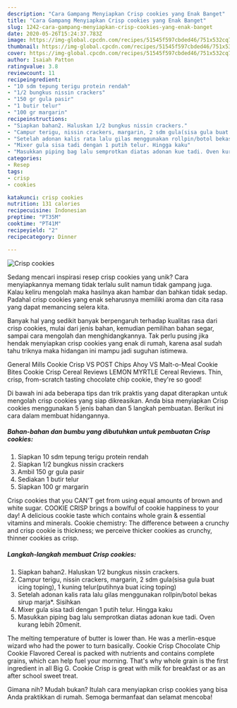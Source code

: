 ```yaml
---
description: "Cara Gampang Menyiapkan Crisp cookies yang Enak Banget"
title: "Cara Gampang Menyiapkan Crisp cookies yang Enak Banget"
slug: 1242-cara-gampang-menyiapkan-crisp-cookies-yang-enak-banget
date: 2020-05-26T15:24:37.783Z
image: https://img-global.cpcdn.com/recipes/51545f597cbded46/751x532cq70/crisp-cookies-foto-resep-utama.jpg
thumbnail: https://img-global.cpcdn.com/recipes/51545f597cbded46/751x532cq70/crisp-cookies-foto-resep-utama.jpg
cover: https://img-global.cpcdn.com/recipes/51545f597cbded46/751x532cq70/crisp-cookies-foto-resep-utama.jpg
author: Isaiah Patton
ratingvalue: 3.8
reviewcount: 11
recipeingredient:
- "10 sdm tepung terigu protein rendah"
- "1/2 bungkus nissin crackers"
- "150 gr gula pasir"
- "1 butir telur"
- "100 gr margarin"
recipeinstructions:
- "Siapkan bahan2. Haluskan 1/2 bungkus nissin crackers."
- "Campur terigu, nissin crackers, margarin, 2 sdm gula(sisa gula buat icing toping), 1 kuning telur(putihnya buat icing toping)"
- "Setelah adonan kalis rata lalu gilas menggunakan rollpin/botol bekas sirup marja*. Sisihkan"
- "Mixer gula sisa tadi dengan 1 putih telur. Hingga kaku"
- "Masukkan piping bag lalu semprotkan diatas adonan kue tadi. Oven kurang lebih 20menit."
categories:
- Resep
tags:
- crisp
- cookies

katakunci: crisp cookies 
nutrition: 131 calories
recipecuisine: Indonesian
preptime: "PT35M"
cooktime: "PT41M"
recipeyield: "2"
recipecategory: Dinner

---
```



![Crisp cookies](https://img-global.cpcdn.com/recipes/51545f597cbded46/751x532cq70/crisp-cookies-foto-resep-utama.jpg)

Sedang mencari inspirasi resep crisp cookies yang unik? Cara menyiapkannya memang tidak terlalu sulit namun tidak gampang juga. Kalau keliru mengolah maka hasilnya akan hambar dan bahkan tidak sedap. Padahal crisp cookies yang enak seharusnya memiliki aroma dan cita rasa yang dapat memancing selera kita.

Banyak hal yang sedikit banyak berpengaruh terhadap kualitas rasa dari crisp cookies, mulai dari jenis bahan, kemudian pemilihan bahan segar, sampai cara mengolah dan menghidangkannya. Tak perlu pusing jika hendak menyiapkan crisp cookies yang enak di rumah, karena asal sudah tahu triknya maka hidangan ini mampu jadi suguhan istimewa.

General Mills Cookie Crisp VS POST Chips Ahoy VS Malt-o-Meal Cookie Bites Cookie Crisp Cereal Reviews LEMON MYRTLE Cereal Reviews. Thin, crisp, from-scratch tasting chocolate chip cookie, they&#39;re so good!


Di bawah ini ada beberapa tips dan trik praktis yang dapat diterapkan untuk mengolah crisp cookies yang siap dikreasikan. Anda bisa menyiapkan Crisp cookies menggunakan 5 jenis bahan dan 5 langkah pembuatan. Berikut ini cara dalam membuat hidangannya.

<!--inarticleads1-->

##### Bahan-bahan dan bumbu yang dibutuhkan untuk pembuatan Crisp cookies:

1. Siapkan 10 sdm tepung terigu protein rendah
1. Siapkan 1/2 bungkus nissin crackers
1. Ambil 150 gr gula pasir
1. Sediakan 1 butir telur
1. Siapkan 100 gr margarin


Crisp cookies that you CAN&#39;T get from using equal amounts of brown and white sugar. COOKIE CRISP brings a bowlful of cookie happiness to your day! A delicious cookie taste which contains whole grain &amp; essential vitamins and minerals. Cookie chemistry: The difference between a crunchy and crisp cookie is thickness; we perceive thicker cookies as crunchy, thinner cookies as crisp. 

<!--inarticleads2-->

##### Langkah-langkah membuat Crisp cookies:

1. Siapkan bahan2. Haluskan 1/2 bungkus nissin crackers.
1. Campur terigu, nissin crackers, margarin, 2 sdm gula(sisa gula buat icing toping), 1 kuning telur(putihnya buat icing toping)
1. Setelah adonan kalis rata lalu gilas menggunakan rollpin/botol bekas sirup marja*. Sisihkan
1. Mixer gula sisa tadi dengan 1 putih telur. Hingga kaku
1. Masukkan piping bag lalu semprotkan diatas adonan kue tadi. Oven kurang lebih 20menit.


The melting temperature of butter is lower than. He was a merlin-esque wizard who had the power to turn basically. Cookie Crisp Chocolate Chip Cookie Flavored Cereal is packed with nutrients and contains complete grains, which can help fuel your morning. That&#39;s why whole grain is the first ingredient in all Big G. Cookie Crisp is great with milk for breakfast or as an after school sweet treat. 

Gimana nih? Mudah bukan? Itulah cara menyiapkan crisp cookies yang bisa Anda praktikkan di rumah. Semoga bermanfaat dan selamat mencoba!
